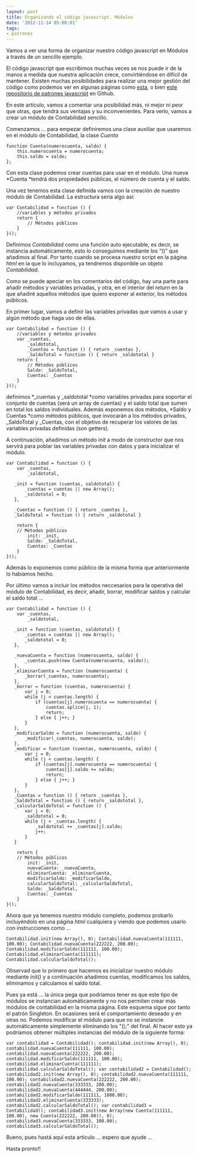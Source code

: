 ```yaml
---
layout: post
title: Organizando el código javascript. Módulos
date: '2012-11-14 05:00:01'
tags:
- patrones
---
```



Vamos a ver una forma de organizar nuestro código javascript en Módulos a través de un sencillo ejemplo.

El código javascript que escribimos muchas veces se nos puede ir de la manos a medida que nuestra aplicación crece, convirtiéndose en difícil de mantener. Existen muchas posibilidades para realizar una mejor gestión del código como podemos ver en algunas páginas como [esta](http://www.jspatterns.com/ "jspatterns"), o bien [este repositorio de patrones javascript](https://github.com/shichuan/javascript-patterns "javascript patterns") en Github.

En este artículo, vamos a comentar una posibilidad más, ni mejor ni peor que otras, que tendrá sus ventajas y su inconvenientes. Para verlo, vamos a crear un módulo de Contabilidad sencillo.

Comenzamos … para empezar definiremos una clase auxiliar que usaremos en el módulo de Contabilidad, la clase *Cuenta*

```language-javascript
function Cuenta(numerocuenta, saldo) {
    this.numerocuenta = numerocuenta;
    this.saldo = saldo;
};
```

Con esta clase podemos crear cuentas para usar en el módulo. Una nueva *Cuenta *tendrá dos propiedades públicas, el número de cuenta y el saldo.

Una vez tenemos esta clase definida vamos con la creación de nuestro módulo de Contabilidad. La estructura sería algo así:

```language-javascript
var Contabilidad = function () { 
    //variables y métodos privados 
    return { 
        // Métodos públicos 
    }
}();
``` 

Definimos *Contabilidad* como una función auto ejecutable, es decir, se instancia automáticamente, esto lo conseguimos mediante los “()” que añadimos al final. Por tanto cuando se procesa nuestro script en la página *html* en la que lo incluyamos, ya tendremos disponible un objeto *Contabilidad.*

Como se puede apeciar en los comentarios del código, hay una parte para añadir métodos y variables privadas, y otra, en el interior del *return* en la que añadiré aquellos métodos que quiero exponer al exterior, los métodos públicos.

En primer lugar, vamos a definir las variables privadas que vamos a usar y algún método que haga uso de ellas.

```language-javascript
var Contabilidad = function () {
    //variables y métodos privados
    var _cuentas,
        _saldototal,
        _Cuentas = function () { return _cuentas },
        _SaldoTotal = function () { return _saldototal }
    return {
        // Métodos públicos
        Saldo: _SaldoTotal,
        Cuentas: _Cuentas
    }
}();
```

</div>definimos *_cuentas y _saldototal *como variables privadas para soportar el conjunto de cuentas (será un array de cuentas) y el saldo total que sumen en total los saldos individuales. Además exponemos dos métodos, *Saldo y Cuentas *como métodos públicos, que invocarán a los métodos privados, _SaldoTotal y _Cuentas, con el objetivo de recuperar los valores de las variables privadas definidas (son getters).

A continuación, añadimos un método *init* a modo de constructor que nos servirá para poblar las variables privadas con datos y para inicializar el módulo.

```language-javascript
var Contabilidad = function () {
    var _cuentas,
        _saldototal,

   _init = function (cuentas, saldototal) {
       _cuentas = cuentas || new Array();
       _saldototal = 0;
   },

   _Cuentas = function () { return _cuentas },
   _SaldoTotal = function () { return _saldototal }

    return {
    // Métodos públicos
        init: _init,
        Saldo: _SaldoTotal,
        Cuentas: _Cuentas
    }
}();
```

Además lo exponemos como público de la misma forma que anteriormente lo habíamos hecho.

Por último vamos a incluir los métodos neccesarios para la operativa del módulo de Contabilidad, es decir, añadir, borrar, modificar saldos y calcular el saldo total …

```language-javascript
var Contabilidad = function () {
    var _cuentas,
        _saldototal,

   _init = function (cuentas, saldototal) {
       _cuentas = cuentas || new Array();
       _saldototal = 0;
   },

   _nuevaCuenta = function (numerocuenta, saldo) {
       _cuentas.push(new Cuenta(numerocuenta, saldo));
   },
   _eliminarCuenta = function (numerocuenta) {
       _borrar(_cuentas, numerocuenta);
   },
   _borrar = function (cuentas, numerocuenta) {
       var j = 0;
       while (j < cuentas.length) {
           if (cuentas[j].numerocuenta == numerocuenta) {
               cuentas.splice(j, 1);
               return;
           } else { j++; }
       }
   },
   _modificarSaldo = function (numerocuenta, saldo) {
       _modificar(_cuentas, numerocuenta, saldo);
   },
   _modificar = function (cuentas, numerocuenta, saldo) {
       var j = 0;
       while (j < cuentas.length) {
           if (cuentas[j].numerocuenta == numerocuenta) {
               cuentas[j].saldo += saldo;
               return;
           } else { j++; }
       }
   },
   _Cuentas = function () { return _cuentas },
   _SaldoTotal = function () { return _saldototal },
   _calcularSaldoTotal = function () {
       var j = 0;
       _saldototal = 0;
       while (j < _cuentas.length) {
           _saldototal += _cuentas[j].saldo;
           j++;
       }
   }

    return {
    // Métodos públicos
        init: _init,
        nuevaCuenta: _nuevaCuenta,
        eliminarCuenta: _eliminarCuenta,
        modificarSaldo: _modificarSaldo,
        calcularSaldoTotal: _calcularSaldoTotal,
        Saldo: _SaldoTotal,
        Cuentas: _Cuentas
    }
}();
```

Ahora que ya tenemos nuestro módulo completo, podemos probarlo incluyéndolo en una página *html* cualquiera y viendo que podemos usarlo con instrucciones como ...

```language-javascript
Contabilidad.init(new Array(), 0); Contabilidad.nuevaCuenta(111111, 100.00); Contabilidad.nuevaCuenta(222222, 200.00); Contabilidad.modificarSaldo(111111, 100.00); Contabilidad.eliminarCuenta(111111); Contabilidad.calcularSaldoTotal();
```

Observad que lo primero que hacemos es inicializar nuestro módulo mediante *init()* y a continuación añadimos cuentas, modificamos los saldos, eliminamos y calculamos el saldo total.

Pues ya está ... la única pega que podríamos tener es que este tipo de módulos se instancian automáticamente y no nos permiten crear más módulos de contabilidad en la misma página. Este esquema sigue por tanto el patrón Singleton. En ocasiones será el comportamiento deseado y en otras no. Podemos modificar el módulo para que no se instancie automáticamente simplemente eliminando los "();" del final. Al hacer esto ya podríamos obtener múltiples instancias del módulo de la siguiente forma:

```language-javascript
var contabilidad = Contabilidad(); contabilidad.init(new Array(), 0); contabilidad.nuevaCuenta(111111, 100.00); contabilidad.nuevaCuenta(222222, 200.00); contabilidad.modificarSaldo(111111, 100.00); contabilidad.eliminarCuenta(111111); contabilidad.calcularSaldoTotal(); var contabilidad2 = Contabilidad(); contabilidad2.init(new Array(), 0); contabilidad2.nuevaCuenta(111111, 100.00); contabilidad2.nuevaCuenta(222222, 200.00); contabilidad2.nuevaCuenta(333333, 200.00); contabilidad2.nuevaCuenta(444444, 200.00); contabilidad2.modificarSaldo(111111, 1000.00); contabilidad2.eliminarCuenta(333333); contabilidad2.calcularSaldoTotal(); var contabilidad3 = Contabilidad(); contabilidad3.init(new Array(new Cuenta(111111, 100.00), new Cuenta(222222, 200.00)), 0); contabilidad3.nuevaCuenta(333333, 100.00); contabilidad3.calcularSaldoTotal();
```

Bueno, pues hastá aquí esta artículo ... espero que ayude ...

Hasta pronto!!

<div class="line"></div><div><span class="p">  
</span></div>



